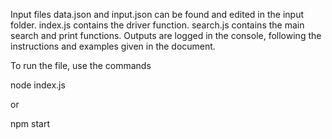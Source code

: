 Input files data.json and input.json can be found and edited in the input folder.
index.js contains the driver function.
search.js contains the main search and print functions.
Outputs are logged in the console, following the instructions and examples given in the document.

To run the file, use the commands

node index.js

or

npm start
